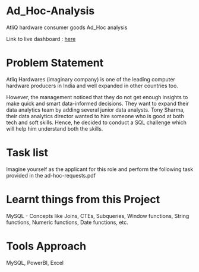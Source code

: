 # Ad_Hoc-Analysis
AtliQ hardware consumer goods Ad_Hoc analysis

Link to live dashboard : [here](https://app.powerbi.com/view?r=eyJrIjoiZmVmMjRhYjgtMWU0OC00ZmMzLWFjNmEtNDM0ZGE0YjJjMDhiIiwidCI6ImM2ZTU0OWIzLTVmNDUtNDAzMi1hYWU5LWQ0MjQ0ZGM1YjJjNCJ9)

# Problem Statement
Atliq Hardwares (imaginary company) is one of the leading computer hardware producers in India and well expanded in other countries too.

However, the management noticed that they do not get enough insights to make quick and smart data-informed decisions. They want to expand their data analytics team by adding several junior data analysts. Tony Sharma, their data analytics director wanted to hire someone who is good at both tech and soft skills. Hence, he decided to conduct a SQL challenge which will help him understand both the skills.

# Task list
Imagine yourself as the applicant for this role and perform the following task provided in the ad-hoc-requests.pdf

# Learnt things from this Project
MySQL - Concepts like Joins, CTEs, Subqueries, Window functions, String functions, Numeric functions, Date functions, etc.

# Tools Approach
MySQL, PowerBI, Excel
